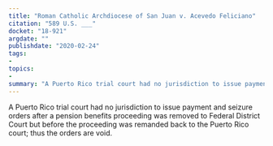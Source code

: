 ```yaml
---
title: "Roman Catholic Archdiocese of San Juan v. Acevedo Feliciano"
citation: "589 U.S. ___"
docket: "18-921"
argdate: ""
publishdate: "2020-02-24"
tags:
- 
topics:
- 
summary: "A Puerto Rico trial court had no jurisdiction to issue payment and seizure orders after a pension benefits proceeding was removed to Federal District Court but before the proceeding was remanded back to the Puerto Rico court; thus the orders are void."
---
```

A Puerto Rico trial court had no jurisdiction to issue payment and seizure orders after a pension benefits proceeding was removed to Federal District Court but before the proceeding was remanded back to the Puerto Rico court; thus the orders are void.